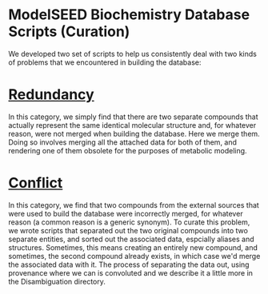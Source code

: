 # ModelSEED Biochemistry Database Scripts (Curation)

We developed two set of scripts to help us consistently deal with two kinds of problems that we encountered in building the database:

# [Redundancy](Redundancies)

  In this category, we simply find that there are two separate
  compounds that actually represent the same identical molecular
  structure and, for whatever reason, were not merged when building
  the database. Here we merge them. Doing so involves merging all the
  attached data for both of them, and rendering one of them
  obsolete for the purposes of metabolic modeling.

# [Conflict](Disambiguation/README.md)

  In this category, we find that two compounds from the external
  sources that were used to build the database were incorrectly
  merged, for whatever reason (a common reason is a generic
  synonym). To curate this problem, we wrote scripts that separated
  out the two original compounds into two separate entities, and
  sorted out the associated data, espcially aliases and
  structures. Sometimes, this means creating an entirely new compound,
  and sometimes, the second compound already exists, in which case
  we'd merge the associated data with it. The process of separating
  the data out, using provenance where we can is convoluted and we
  describe it a little more in the Disambiguation directory.
